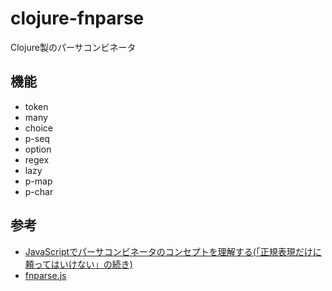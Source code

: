 # clojure-fnparse

Clojure製のパーサコンビネータ

## 機能

- token
- many
- choice
- p-seq
- option
- regex
- lazy
- p-map
- p-char

## 参考

- [JavaScriptでパーサコンビネータのコンセプトを理解する(「正規表現だけに頼ってはいけない」の続き)](https://anatoo.hatenablog.com/entry/2015/04/26/220026)
- [fnparse.js](https://github.com/anatoo/fnparse.js)

